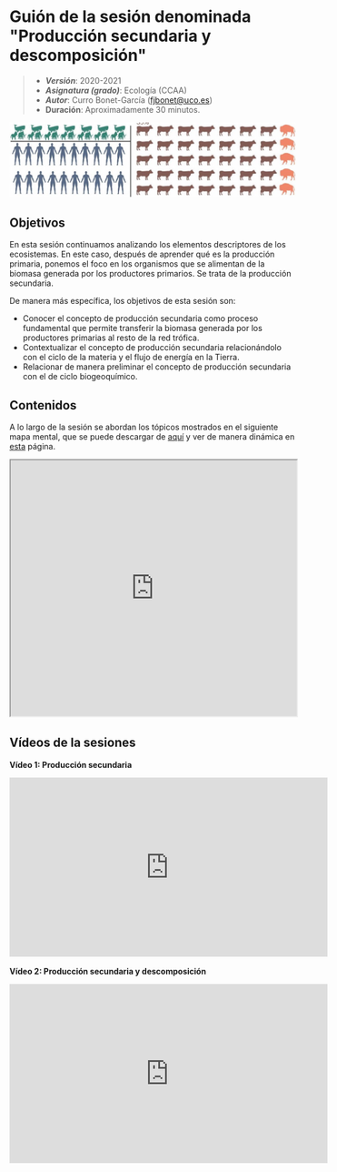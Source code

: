 # Guión de la sesión denominada "Producción secundaria y descomposición"


> + **_Versión_**: 2020-2021
> + **_Asignatura (grado)_**: Ecología (CCAA)
> + **_Autor_**: Curro Bonet-García (fjbonet@uco.es)
> + **Duración**: Aproximadamente 30 minutos.

<img src="https://github.com/aprendiendo-cosas/Te_ecosistemas_prod_sec_descomp_ecologia_ccaa/raw/2020-2021/imagenes/portada.jpg" alt="portada" style="zoom:150%;" />



## Objetivos 

En esta sesión continuamos analizando los elementos descriptores de los ecosistemas. En este caso, después de aprender qué es la producción primaria, ponemos el foco en los organismos que se alimentan de la biomasa generada por los productores primarios. Se trata de la producción secundaria. 

De manera más específica, los objetivos de esta sesión son:

 + Conocer el concepto de producción secundaria como proceso fundamental que permite transferir la biomasa generada por los productores primarias al resto de la red trófica.
 + Contextualizar el concepto de producción secundaria relacionándolo con el ciclo de la materia y el flujo de energía en la Tierra.
 + Relacionar de manera preliminar el concepto de producción secundaria con el de ciclo biogeoquímico.



 ## Contenidos
A lo largo de la sesión se abordan los tópicos mostrados en el siguiente mapa mental, que se puede descargar de [aquí](https://github.com/aprendiendo-cosas/Te_ecosistemas_prod_sec_descomp_ecologia_ccaa/raw/2020-2021/presentacion/produccion_secundaria_descomposicion.xmind) y ver de  manera dinámica en [esta](https://rawcdn.githack.com/aprendiendo-cosas/Te_ecosistemas_prod_sec_descomp_ecologia_ccaa/2020-2021/presentacion/prod_secundaria_descomposicion.html) página.

<iframe
  src="https://rawcdn.githack.com/aprendiendo-cosas/Te_ecosistemas_prod_sec_descomp_ecologia_ccaa/2020-2021/presentacion/prod_secundaria_descomposicion.html"
  style="width:100%; height:450px;"
></iframe>



## Vídeos de la sesiones

**Vídeo 1: Producción secundaria**

<iframe width="560" height="315" src="https://www.youtube.com/embed/K56Kpznks-g" title="YouTube video player" frameborder="0" allow="accelerometer; autoplay; clipboard-write; encrypted-media; gyroscope; picture-in-picture" allowfullscreen></iframe>



**Vídeo 2: Producción secundaria y descomposición**

<iframe width="560" height="315" src="https://www.youtube.com/embed/TZEINZgbomM" title="YouTube video player" frameborder="0" allow="accelerometer; autoplay; clipboard-write; encrypted-media; gyroscope; picture-in-picture" allowfullscreen></iframe>

